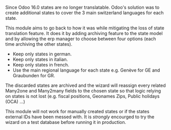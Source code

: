 Since Odoo 16.0 states are no longer translatable. Odoo's solution was to
create additional states to cover the 3 main switzerland languages
for each state.

This module aims to go back to how it was while mitigating the loss of
state translation feature. It does it by adding archiving feature to the 
state model and by allowing the erp manager to choose between four options
(each time archiving the other states).

- Keep only states in german.
- Keep only states in italian.
- Keep only states in french.
- Use the main regional language for each state e.g. Genève for GE and 
Graubunden for GR.

The discarded states are archived and the wizard will reassign every related
Many2one and Many2many fields to the chosen state so that logic relying on states is
not lost (e.g. fiscal positions, Geonames Zips, Public holidays (OCA) ...)

This module will not work for manually created states or if the states external
IDs have been messed with. It is *strongly* encourged to try the wizard on a test
database before running it in production.
